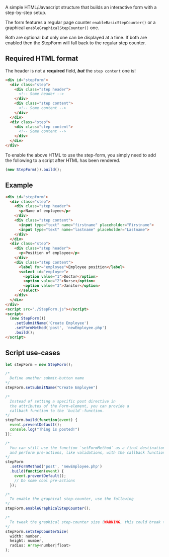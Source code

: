 A simple HTML/Javascript structure that builds an interactive form with a step-by-step setup.

The form features a regular page counter `enableBasicStepCounter()` or a graphical `enableGraphicalStepCounter()` one.

Both are optional but only one can be displayed at a time. If both are enabled then the StepForm will fall back to the regular step counter.



## Required HTML format
The header is not a **required** field, _**but**_ the `step content` one is!

```html
<div id="stepform">
  <div class="step">
    <div class="step header">
      <!-- Some header -->
    </div>
    <div class="step content">
      <!-- Some content -->
    </div>
  </div>
  <div class="step">
    <div class="step content">
      <!-- Some content -->
    </div>
  </div>
</div>
```

To enable the above HTML to use the step-form, you simply need to add the following to a script after HTML has been rendered.
```javascript
(new StepForm()).build();
```

## Example
```html
<div id="stepform">
  <div class="step">
    <div class="step header">
      <p>Name of employee</p>
    </div>
    <div class="step content">
      <input type="text" name="firstname" placeholder="Firstname">
      <input type="text" name="lastname" placeholder="Lastname">
    </div>
  </div>
  <div class="step">
    <div class="step header">
      <p>Position of employee</p>
    </div>
    <div class="step content">
      <label for="employee">Employee position</label>
      <select id="employee">
        <option value="1">Doctor</option>
        <option value="2">Nurse</option>
        <option value="3">Janitor</option>
      </select>
    </div>
  </div>
</div>
<script src="./StepForm.js"></script>
<script>
  (new StepForm())
    .setSubmitName('Create Employee')
    .setFormMethod('post', 'newEmployee.php')
    .build();
</script>
```

## Script use-cases
```javascript
let stepForm = new StepForm();

/*
  Define another submit-button name
*/
stepForm.setSubmitName("Create Employee")

/*
  Instead of setting a specific post directive in
  the attributes of the Form-element, you can provide a
  callback function to the `build`-function.
*/
stepForm.build(function(event) {
  event.preventDefault();
  console.log("Thing is posted!")
});

/*
  You can still use the function `setFormMethod` as a final destination,
  and perform pre-actions, like validations, with the callback function.
*/
stepForm
  .setFormMethod('post', 'newEmployee.php')
  .build(function(event) {
    event.preventDefault();
    // Do some cool pre-actions
  });

/*
  To enable the graphical step-counter, use the following
*/
stepForm.enableGraphicalStepCounter();

/*
  To tweak the graphical step-counter size (WARNING, this could break things), use the following
*/
stepForm.setStepCounterSize(
  width: number,
  height: number,
  radius: Array<number|float>
);

```